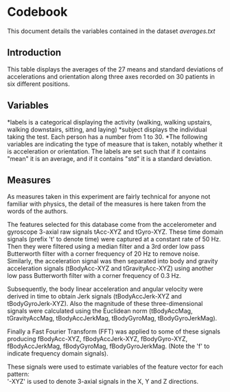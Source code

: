 # Codebook

This document details the variables contained in the dataset _averages.txt_

## Introduction

This table displays the averages of the 27 means and standard deviations of accelerations and orientation along three axes recorded on 30 patients in six different positions.

## Variables

*labels is a categorical displaying the activity (walking, walking upstairs, walking downstairs, sitting, and laying)
*subject displays the individual taking the test. Each person has a number from 1 to 30.
*The following variables are indicating the type of measure that is taken, notably whether it is acceleration or orientation. The labels are set such that if it contains "mean" it is an average, and if it contains "std" it is a standard deviation.

## Measures

As measures taken in this experiment are fairly technical for anyone not familiar with physics, the detail of the measures is here taken from the words of the authors.

The features selected for this database come from the accelerometer and gyroscope 3-axial raw signals tAcc-XYZ and tGyro-XYZ. These time domain signals (prefix 't' to denote time) were captured at a constant rate of 50 Hz. Then they were filtered using a median filter and a 3rd order low pass Butterworth filter with a corner frequency of 20 Hz to remove noise. Similarly, the acceleration signal was then separated into body and gravity acceleration signals (tBodyAcc-XYZ and tGravityAcc-XYZ) using another low pass Butterworth filter with a corner frequency of 0.3 Hz. 

Subsequently, the body linear acceleration and angular velocity were derived in time to obtain Jerk signals (tBodyAccJerk-XYZ and tBodyGyroJerk-XYZ). Also the magnitude of these three-dimensional signals were calculated using the Euclidean norm (tBodyAccMag, tGravityAccMag, tBodyAccJerkMag, tBodyGyroMag, tBodyGyroJerkMag). 

Finally a Fast Fourier Transform (FFT) was applied to some of these signals producing fBodyAcc-XYZ, fBodyAccJerk-XYZ, fBodyGyro-XYZ, fBodyAccJerkMag, fBodyGyroMag, fBodyGyroJerkMag. (Note the 'f' to indicate frequency domain signals). 

These signals were used to estimate variables of the feature vector for each pattern:  
'-XYZ' is used to denote 3-axial signals in the X, Y and Z directions.